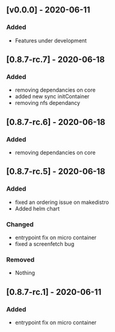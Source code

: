 ## [v0.0.0] - 2020-06-11
### Added
- Features under development

## [0.8.7-rc.7] - 2020-06-18
### Added
- removing dependancies on core
- added new sync initContainer
- removing nfs dependancy

## [0.8.7-rc.6] - 2020-06-18
### Added
- removing dependancies on core

## [0.8.7-rc.5] - 2020-06-18
### Added
- fixed an ordering issue on makedistro
- Added helm chart

### Changed
- entrypoint fix on micro container
- fixed a screenfetch bug

### Removed
- Nothing

## [0.8.7-rc.1] - 2020-06-11
### Added
- entrypoint fix on micro container
